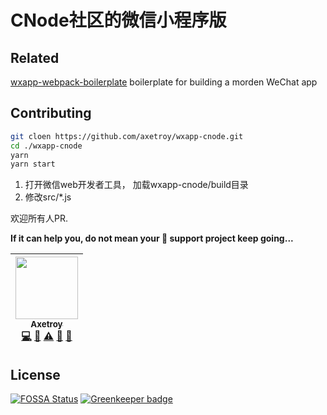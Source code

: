 # CNode社区的微信小程序版

## Related

[wxapp-webpack-boilerplate](https://github.com/axetroy/wxapp-webpack-boilerplate) boilerplate for building a morden WeChat app


## Contributing
```bash
git cloen https://github.com/axetroy/wxapp-cnode.git
cd ./wxapp-cnode
yarn
yarn start
```

1. 打开微信web开发者工具， 加载wxapp-cnode/build目录
2. 修改src/*.js

欢迎所有人PR.

**If it can help you, do not mean your :star2: support project keep going...**

<!-- ALL-CONTRIBUTORS-LIST:START - Do not remove or modify this section -->
| [<img src="https://avatars1.githubusercontent.com/u/9758711?v=3" width="100px;"/><br /><sub>Axetroy</sub>](http://axetroy.github.io)<br />[💻](https://github.com/axetroy/wxapp-cnode/commits?author=axetroy "Code") [🔌](#plugin-axetroy "Plugin/utility libraries") [⚠️](https://github.com/axetroy/wxapp-cnode/commits?author=axetroy "Tests") [🐛](https://github.com/axetroy/wxapp-cnode/issues?q=author%3Aaxetroy "Bug reports") [🎨](#design-axetroy "Design") |
| :---: |
<!-- ALL-CONTRIBUTORS-LIST:END -->

## License

[![FOSSA Status](https://app.fossa.io/api/projects/git%2Bgithub.com%2Faxetroy%2Fwxapp-cnode.svg?type=large)](https://app.fossa.io/projects/git%2Bgithub.com%2Faxetroy%2Fwxapp-cnode?ref=badge_large) [![Greenkeeper badge](https://badges.greenkeeper.io/axetroy/wxapp-cnode.svg)](https://greenkeeper.io/)

